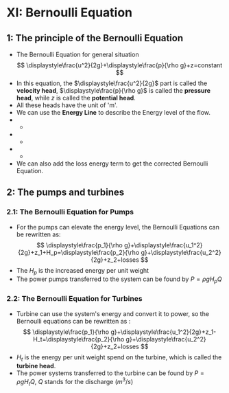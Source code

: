 # XI: Bernoulli Equation
## 1: The principle of the Bernoulli Equation
* The Bernoulli Equation for general situation
$$
\displaystyle\frac{u^2}{2g}+\displaystyle\frac{p}{\rho g}+z=constant
$$
* In this equation, the $\displaystyle\frac{u^2}{2g}$ part is called the **velocity head**, $\displaystyle\frac{p}{\rho g}$ is called the **pressure head**, while $z$ is called the **potential head**.
* All these heads have the unit of 'm'.
* We can use the **Energy Line** to describe the Energy level of the flow.
* -
* -
* -
* We can also add the loss energy term to get the corrected Bernoulli Equation.
## 2: The pumps and turbines
### 2.1: The Bernoulli Equation for Pumps
* For the pumps can elevate the energy level, the Bernoulli Equations can be rewritten as:
$$
\displaystyle\frac{p_1}{\rho g}+\displaystyle\frac{u_1^2}{2g}+z_1+H_p=\displaystyle\frac{p_2}{\rho g}+\displaystyle\frac{u_2^2}{2g}+z_2+losses
$$
* The $H_p$ is the increased energy per unit weight
* The power pumps transferred to the system can be found by $P=\rho gH_pQ$
### 2.2: The Bernoulli Equation for Turbines
* Turbine can use the system's energy and convert it to power, so the Bernoulli equations can be rewritten as :
$$
\displaystyle\frac{p_1}{\rho g}+\displaystyle\frac{u_1^2}{2g}+z_1-H_t=\displaystyle\frac{p_2}{\rho g}+\displaystyle\frac{u_2^2}{2g}+z_2+losses
$$
* $H_t$ is the energy per unit weight spend on the turbine, which is called the **turbine head**.
* The power systems transferred to the turbine can be found by $P=\rho gH_tQ$, $Q$ stands for the discharge ($m^3/s$)

